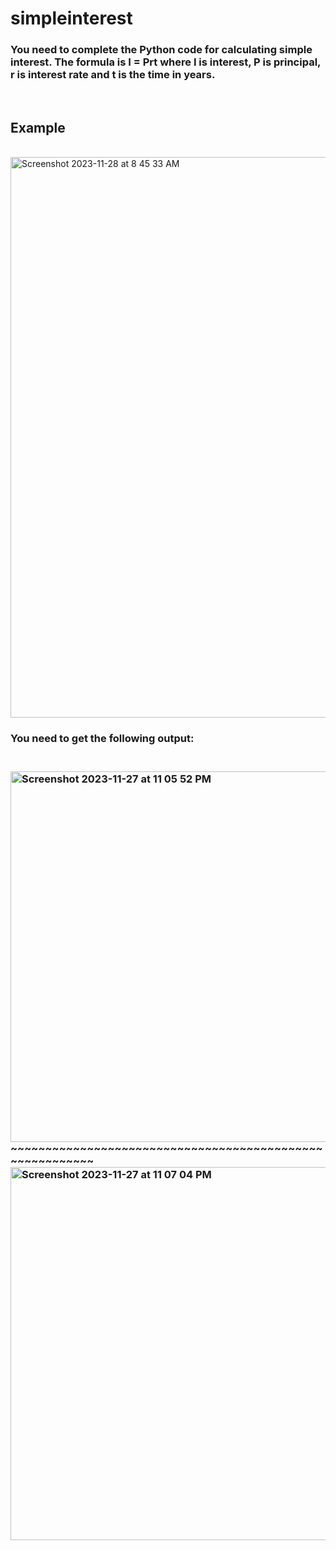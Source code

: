 # simpleinterest
<h3>You need to complete the Python code for calculating simple interest. 
The formula is I = Prt where I is interest, P is principal, r is interest rate and t is the time in years.</h3>
<br><h2>Example</h2>
<br><img width="897" alt="Screenshot 2023-11-28 at 8 45 33 AM" src="https://github.com/kwongliik/simpleinterest/assets/46083661/dba66e14-0955-4e37-a037-e4ddd1dd8802">
<br><h3>You need to get the following output:<h3>
<br><img width="593" alt="Screenshot 2023-11-27 at 11 05 52 PM" src="https://github.com/kwongliik/simpleinterest/assets/46083661/ece0470f-38fb-440d-9a6d-7eb879cad885">
<br>~~~~~~~~~~~~~~~~~~~~~~~~~~~~~~~~~~~~~~~~~~~~~~~~~~~~~~~~~
<br><img width="597" alt="Screenshot 2023-11-27 at 11 07 04 PM" src="https://github.com/kwongliik/simpleinterest/assets/46083661/34df1b53-ef7d-4dca-b871-2a70db94308e">

